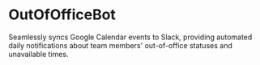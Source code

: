 # OutOfOfficeBot
Seamlessly syncs Google Calendar events to Slack, providing automated daily notifications about team members' out-of-office statuses and unavailable times.
